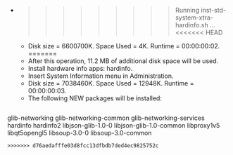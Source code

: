 * >>>>>>>>> Running inst-std-system-xtra-hardinfo.sh ...
<<<<<<< HEAD
  * Disk size = 6600700K. Space Used = 4K. Runtime = 00:00:00:02.
=======
  * After this operation, 11.2 MB of additional disk space will be used.
  * Install hardware info apps: hardinfo.
  * Insert System Information menu in Administration.
  * Disk size = 7038460K. Space Used = 12948K. Runtime = 00:00:00:03.
  * The following NEW packages will be installed:
  ```bash
glib-networking glib-networking-common glib-networking-services hardinfo hardinfo2
libjson-glib-1.0-0 libjson-glib-1.0-common libproxy1v5 libqt5opengl5 libsoup-3.0-0
libsoup-3.0-common
  ```
>>>>>>> d76aedafffe03d8fcc13dfbdb7ded4ec9825752c
